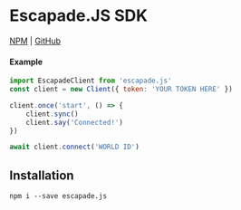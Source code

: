 # Escapade.JS SDK

[NPM](https://www.npmjs.com/package/escapade.js) | [GitHub](https://github.com/Anatoly03/escapade.js)

#### Example

```js
import EscapadeClient from 'escapade.js'
const client = new Client({ token: 'YOUR TOKEN HERE' })

client.once('start', () => {
    client.sync()
    client.say('Connected!')
})

await client.connect('WORLD ID')
```

## Installation
```
npm i --save escapade.js
```

